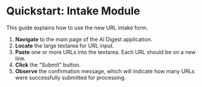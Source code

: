 # Quickstart: Intake Module

This guide explains how to use the new URL intake form.

1.  **Navigate** to the main page of the AI Digest application.
2.  **Locate** the large textarea for URL input.
3.  **Paste** one or more URLs into the textarea. Each URL should be on a new line.
4.  **Click** the "Submit" button.
5.  **Observe** the confirmation message, which will indicate how many URLs were successfully submitted for processing.
